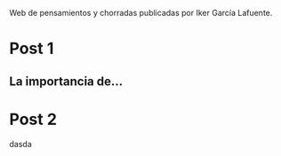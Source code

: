 Web de pensamientos y chorradas publicadas por Iker García Lafuente.

# Post 1

## La importancia de...

# Post 2

dasda
